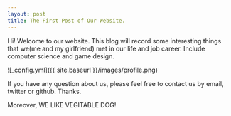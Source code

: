```yaml
---
layout: post
title: The First Post of Our Website.
---
```


Hi! Welcome to our website. This blog will record some interesting things that we(me and my girlfriend) met in our life and job career. Include computer science and game design.

![_config.yml]({{ site.baseurl }}/images/profile.png)

If you have any question about us,  please feel free to contact us by email, twitter or github. Thanks.  

Moreover, WE LIKE VEGITABLE DOG!

